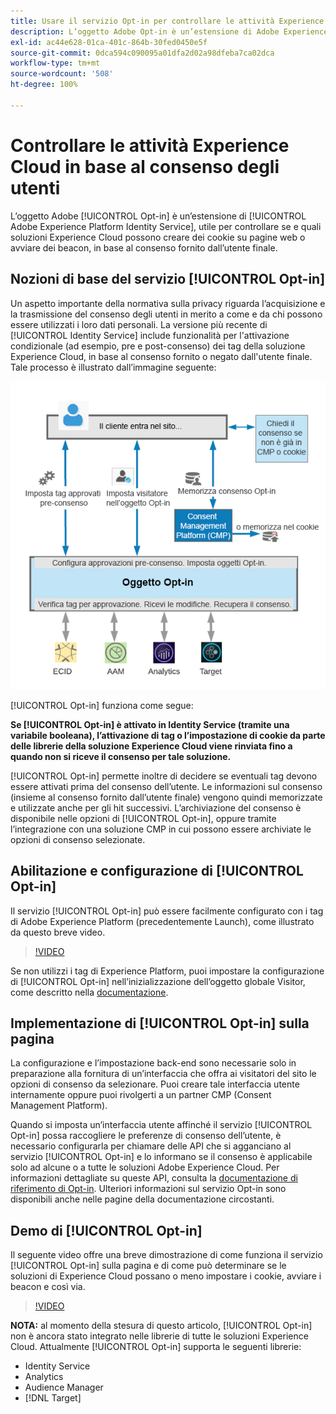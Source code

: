 ```yaml
---
title: Usare il servizio Opt-in per controllare le attività Experience Cloud in base al consenso degli utenti
description: L’oggetto Adobe Opt-in è un’estensione di Adobe Experience Platform Identity Service, utile per controllare se e quali soluzioni Experience Cloud possono creare dei cookie su pagine web o avviare dei beacon, in base al consenso dell’utente finale.
exl-id: ac44e628-01ca-401c-864b-30fed0450e5f
source-git-commit: 0dca594c090095a01dfa2d02a98dfeba7ca02dca
workflow-type: tm+mt
source-wordcount: '508'
ht-degree: 100%

---
```


# Controllare le attività Experience Cloud in base al consenso degli utenti

L’oggetto Adobe [!UICONTROL Opt-in] è un’estensione di [!UICONTROL Adobe Experience Platform Identity Service], utile per controllare se e quali soluzioni Experience Cloud possono creare dei cookie su pagine web o avviare dei beacon, in base al consenso fornito dall’utente finale.

## Nozioni di base del servizio [!UICONTROL Opt-in]

Un aspetto importante della normativa sulla privacy riguarda l’acquisizione e la trasmissione del consenso degli utenti in merito a come e da chi possono essere utilizzati i loro dati personali. La versione più recente di [!UICONTROL Identity Service] include funzionalità per l&#39;attivazione condizionale (ad esempio, pre e post-consenso) dei tag della soluzione Experience Cloud, in base al consenso fornito o negato dall&#39;utente finale. Tale processo è illustrato dall’immagine seguente:

![Diagramma del funzionamento del servizio [!UICONTROL Opt-in]](assets/opt-in.png)

[!UICONTROL Opt-in] funziona come segue:

**Se [!UICONTROL Opt-in] è attivato in Identity Service (tramite una variabile booleana), l’attivazione di tag o l’impostazione di cookie da parte delle librerie della soluzione Experience Cloud viene rinviata fino a quando non si riceve il consenso per tale soluzione.**

[!UICONTROL Opt-in] permette inoltre di decidere se eventuali tag devono essere attivati prima del consenso dell’utente. Le informazioni sul consenso (insieme al consenso fornito dall’utente finale) vengono quindi memorizzate e utilizzate anche per gli hit successivi. L’archiviazione del consenso è disponibile nelle opzioni di [!UICONTROL Opt-in], oppure tramite l’integrazione con una soluzione CMP in cui possono essere archiviate le opzioni di consenso selezionate.

## Abilitazione e configurazione di [!UICONTROL Opt-in]

Il servizio [!UICONTROL Opt-in] può essere facilmente configurato con i tag di Adobe Experience Platform (precedentemente Launch), come illustrato da questo breve video.

>[!VIDEO](https://video.tv.adobe.com/v/327943/?quality=12&captions=ita)

Se non utilizzi i tag di Experience Platform, puoi impostare la configurazione di [!UICONTROL Opt-in] nell’inizializzazione dell’oggetto globale Visitor, come descritto nella [documentazione](https://experienceleague.adobe.com/docs/id-service/using/implementation/opt-in-service/getting-started.html?lang=it).

## Implementazione di [!UICONTROL Opt-in] sulla pagina

La configurazione e l’impostazione back-end sono necessarie solo in preparazione alla fornitura di un’interfaccia che offra ai visitatori del sito le opzioni di consenso da selezionare. Puoi creare tale interfaccia utente internamente oppure puoi rivolgerti a un partner CMP (Consent Management Platform).

Quando si imposta un’interfaccia utente affinché il servizio [!UICONTROL Opt-in] possa raccogliere le preferenze di consenso dell’utente, è necessario configurarla per chiamare delle API che si agganciano al servizio [!UICONTROL Opt-in] e lo informano se il consenso è applicabile solo ad alcune o a tutte le soluzioni Adobe Experience Cloud. Per informazioni dettagliate su queste API, consulta la [documentazione di riferimento di Opt-in](https://experienceleague.adobe.com/docs/id-service/using/implementation/opt-in-service/api.html?lang=it). Ulteriori informazioni sul servizio Opt-in sono disponibili anche nelle pagine della documentazione circostanti.

## Demo di [!UICONTROL Opt-in]

Il seguente video offre una breve dimostrazione di come funziona il servizio [!UICONTROL Opt-in] sulla pagina e di come può determinare se le soluzioni di Experience Cloud possano o meno impostare i cookie, avviare i beacon e così via.

>[!VIDEO](https://video.tv.adobe.com/v/327944/?quality=12&captions=ita)

**NOTA:** al momento della stesura di questo articolo, [!UICONTROL Opt-in] non è ancora stato integrato nelle librerie di tutte le soluzioni Experience Cloud. Attualmente [!UICONTROL Opt-in] supporta le seguenti librerie:

* Identity Service
* Analytics
* Audience Manager
* [!DNL Target]
